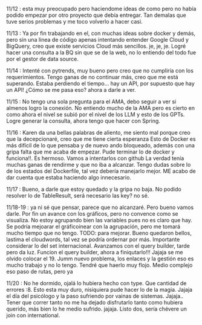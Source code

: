 11/12 : esta muy preocupado pero haciendome ideas de como
pero no había podido empezar por otro proyecto que debía entregar. Tan demalas que tuve serios 
problemas y me toco volverlo a hacer casi. 

11/13 : Ya por fin trabajando en el, con muchas ideas sobre docker y demás, pero sin una linea de código
apenas intentando entender Google Cloud y BigQuery, creo que existe servicios Cloud más sencillos. je, je, je.
Logré hacer una consulta a la BQ sin que se de la web, no lo entiendo del todo fue por el gestor de data source.

11/14 : Intenté con pytrends, muy bueno pero creo que no cumpliría con los requerimientos.
Tengo ganas de no continuar más, creo que me está superando. 
Estaba perdiendo el tiempo... hay un API, por supuesto que hay un API! ¿Cómo se me pasa eso? ahora a darle a ver.

11/15 : No tengo una sola pregunta para el AMA, debo seguir a ver si almenos logro la conexión. 
No entiendo mucho de la AMA pero es cierto en como ahora el nivel se subió por el nivel de los LLM y esto de los GPTs.
Logre generar la consulta, ahora tengo que hacer con Spring.

11/16 : Karen da una bellas palabras de aliento, me siento mal porque creo que la decepcionaré, creo que me tiene cierta esperanza
Esto de Docker es más difícil de lo que pensaba y de nuevo ando bloqueado, además con una gripa falta
que me acaba de empezar. 
Pude terminar lo de docker y funciona!!. Es hermoso. Vamos a intentarlos con github
La verdad tenía muchas ganas de rendirme y que no iba a alcanzar.
Tengo dudas sobre lo de los estados del Dockerfile, tal vez debería manejarlo mejor.
ME acabo de dar cuenta que estaba haciendo algo innecesario.

11/17 : Bueno, a darle que estoy quedado y la gripa no baja. No podido resolver lo de TableResult, será necesario las key?
no sé.

11/18-19 : ya ni sé que pensar, parece que no alcanzaré. Pero bueno vamos darle.
Por fin un avance con los gráficos, pero no convence como se visualiza. No estoy agrupando bien las variables pues no es claro
que hay. Se podría mejoarar el gráficoinear con la agrupación, pero me tomará mucho tiempo que no tengo. TODO: para mejorar.
Bueno quedaron bellos, lastima el cloudwords, tal vez se podría ordernar por más.
Importante considerar lo del set internacional. Avanzamos con el query builder, tarde pero da luz. Funcion el query builder, 
ahora a finiqutarlo!!! Jajaja se me olvido colocar el 19.
Jumm nuevo problema, los enlaces y la gestión eso es mucho trabajo y no lo tengo. Tendré que haerlo muy flojo. Medio
complejo eso paso de rutas, pero ya

11/20 : No he dormido, ojalá lo hubiera hecho con type. Que cantidad de errores :8. Esto esta muy duro, nisiquiera pude 
hacer lo de la magia.
Jajaja el día del psicólogo y la paso sufriendo por vainas de sistemas. Jajaja.. Tener que correr tanto no me ha dejado disfrutarlo
tanto como hubiera querido, más bien lo he medio sufrido. jajaja.
Listo dos, sería chévere un join con international.